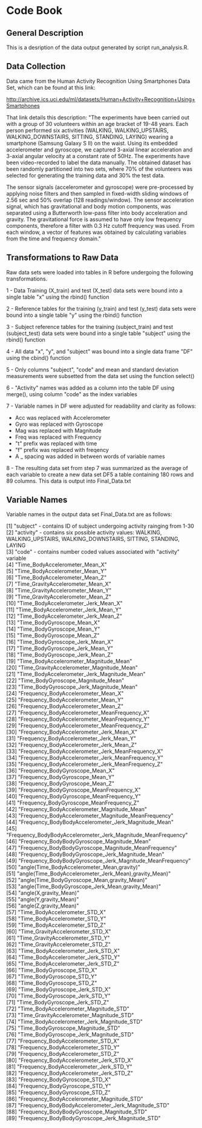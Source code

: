 # Code Book

## General Description
This is a desription of the data output generated by script run_analysis.R.

## Data Collection
Data came from the Human Activity Recognition Using Smartphones Data Set, which
can be found at this link:  

http://archive.ics.uci.edu/ml/datasets/Human+Activity+Recognition+Using+Smartphones

That link details this description: "The experiments have been carried out with 
a group of 30 volunteers within an age bracket of 19-48 years. Each person 
performed six activities (WALKING, WALKING_UPSTAIRS, WALKING_DOWNSTAIRS, 
SITTING, STANDING, LAYING) wearing a smartphone (Samsung Galaxy S II) on the 
waist. Using its embedded accelerometer and gyroscope, we captured 3-axial linear 
acceleration and 3-axial angular velocity at a constant rate of 50Hz. The 
experiments have been video-recorded to label the data manually. The obtained 
dataset has been randomly partitioned into two sets, where 70% of the volunteers 
was selected for generating the training data and 30% the test data. 

The sensor signals (accelerometer and gyroscope) were pre-processed by applying 
noise filters and then sampled in fixed-width sliding windows of 2.56 sec and 
50% overlap (128 readings/window). The sensor acceleration signal, which has 
gravitational and body motion components, was separated using a Butterworth 
low-pass filter into body acceleration and gravity. The gravitational force 
is assumed to have only low frequency components, therefore a filter with 0.3 Hz 
cutoff frequency was used. From each window, a vector of features was obtained 
by calculating variables from the time and frequency domain."

## Transformations to Raw Data
Raw data sets were loaded into tables in R before undergoing the following 
transformations.

1 - Data Training (X_train) and test (X_test) data sets were bound into a single
table "x" using the rbind() function

2 - Reference tables for the training (y_train) and test (y_test) data sets were 
bound into a single table "y" using the rbind() function  

3 - Subject reference tables for the training (subject_train) and test 
(subject_test) data sets were bound into a single table "subject" using the
rbind() function

4 - All data "x", "y", and "subject" was bound into a single data frame "DF" 
using the cbind() function

5 - Only columns "subject", "code" and mean and standard deviation measurements 
were subsetted from the data set using the function select()

6 - "Activity" names was added as a column into the table DF using merge(), using
column "code" as the index variables

7 - Variable names in DF were adjusted for readability and clarity as follows:  
- Acc was replaced with Accelerometer  
- Gyro was replaced with Gyroscope  
- Mag was replaced with Magnitude  
- Freq was replaced with Frequency  
- "t" prefix was replaced with time  
- "f" prefix was replaced with freqency  
- A _ spacing was added in between words of variable names  

8 - The resulting data set from step 7 was summarized as the average of each 
variable to create a new data set DF5 a table containing 180 rows and 89 columns.
This data is output into Final_Data.txt

## Variable Names

Variable names in the output data set Final_Data.txt are as follows:

[1] "subject" - contains ID of subject undergoing activity rainging from 1-30  
[2] "activity" - contains six possible activity values: WALKING, WALKING_UPSTAIRS, 
WALKING_DOWNSTAIRS, SITTING, STANDING, LAYING  
[3] "code" - contains number coded values associated with "activity" variable  
[4] "Time_BodyAccelerometer_Mean_X"                               
[5] "Time_BodyAccelerometer_Mean_Y"                               
[6] "Time_BodyAccelerometer_Mean_Z"                               
[7] "Time_GravityAccelerometer_Mean_X"                            
[8] "Time_GravityAccelerometer_Mean_Y"                            
[9] "Time_GravityAccelerometer_Mean_Z"                            
[10] "Time_BodyAccelerometer_Jerk_Mean_X"                          
[11] "Time_BodyAccelerometer_Jerk_Mean_Y"                          
[12] "Time_BodyAccelerometer_Jerk_Mean_Z"                          
[13] "Time_BodyGyroscope_Mean_X"                                   
[14] "Time_BodyGyroscope_Mean_Y"                                   
[15] "Time_BodyGyroscope_Mean_Z"                                   
[16] "Time_BodyGyroscope_Jerk_Mean_X"                              
[17] "Time_BodyGyroscope_Jerk_Mean_Y"                              
[18] "Time_BodyGyroscope_Jerk_Mean_Z"                              
[19] "Time_BodyAccelerometer_Magnitude_Mean"                       
[20] "Time_GravityAccelerometer_Magnitude_Mean"                    
[21] "Time_BodyAccelerometer_Jerk_Magnitude_Mean"                  
[22] "Time_BodyGyroscope_Magnitude_Mean"                           
[23] "Time_BodyGyroscope_Jerk_Magnitude_Mean"                      
[24] "Frequency_BodyAccelerometer_Mean_X"                          
[25] "Frequency_BodyAccelerometer_Mean_Y"                          
[26] "Frequency_BodyAccelerometer_Mean_Z"                          
[27] "Frequency_BodyAccelerometer_MeanFrequency_X"                 
[28] "Frequency_BodyAccelerometer_MeanFrequency_Y"                 
[29] "Frequency_BodyAccelerometer_MeanFrequency_Z"                 
[30] "Frequency_BodyAccelerometer_Jerk_Mean_X"                     
[31] "Frequency_BodyAccelerometer_Jerk_Mean_Y"                     
[32] "Frequency_BodyAccelerometer_Jerk_Mean_Z"                     
[33] "Frequency_BodyAccelerometer_Jerk_MeanFrequency_X"            
[34] "Frequency_BodyAccelerometer_Jerk_MeanFrequency_Y"            
[35] "Frequency_BodyAccelerometer_Jerk_MeanFrequency_Z"            
[36] "Frequency_BodyGyroscope_Mean_X"                              
[37] "Frequency_BodyGyroscope_Mean_Y"                              
[38] "Frequency_BodyGyroscope_Mean_Z"                              
[39] "Frequency_BodyGyroscope_MeanFrequency_X"                     
[40] "Frequency_BodyGyroscope_MeanFrequency_Y"                     
[41] "Frequency_BodyGyroscope_MeanFrequency_Z"                     
[42] "Frequency_BodyAccelerometer_Magnitude_Mean"                  
[43] "Frequency_BodyAccelerometer_Magnitude_MeanFrequency"         
[44] "Frequency_BodyBodyAccelerometer_Jerk_Magnitude_Mean"         
[45] "Frequency_BodyBodyAccelerometer_Jerk_Magnitude_MeanFrequency"
[46] "Frequency_BodyBodyGyroscope_Magnitude_Mean"                  
[47] "Frequency_BodyBodyGyroscope_Magnitude_MeanFrequency"         
[48] "Frequency_BodyBodyGyroscope_Jerk_Magnitude_Mean"             
[49] "Frequency_BodyBodyGyroscope_Jerk_Magnitude_MeanFrequency"    
[50] "angle(Time_BodyAccelerometer_Mean,gravity)"                  
[51] "angle(Time_BodyAccelerometer_Jerk_Mean),gravity_Mean)"       
[52] "angle(Time_BodyGyroscope_Mean,gravity_Mean)"                 
[53] "angle(Time_BodyGyroscope_Jerk_Mean,gravity_Mean)"            
[54] "angle(X,gravity_Mean)"                                       
[55] "angle(Y,gravity_Mean)"                                       
[56] "angle(Z,gravity_Mean)"                                       
[57] "Time_BodyAccelerometer_STD_X"                                
[58] "Time_BodyAccelerometer_STD_Y"                                
[59] "Time_BodyAccelerometer_STD_Z"                                
[60] "Time_GravityAccelerometer_STD_X"                             
[61] "Time_GravityAccelerometer_STD_Y"                             
[62] "Time_GravityAccelerometer_STD_Z"                             
[63] "Time_BodyAccelerometer_Jerk_STD_X"                           
[64] "Time_BodyAccelerometer_Jerk_STD_Y"                           
[65] "Time_BodyAccelerometer_Jerk_STD_Z"                           
[66] "Time_BodyGyroscope_STD_X"                                    
[67] "Time_BodyGyroscope_STD_Y"                                    
[68] "Time_BodyGyroscope_STD_Z"                                    
[69] "Time_BodyGyroscope_Jerk_STD_X"                               
[70] "Time_BodyGyroscope_Jerk_STD_Y"                               
[71] "Time_BodyGyroscope_Jerk_STD_Z"                               
[72] "Time_BodyAccelerometer_Magnitude_STD"                        
[73] "Time_GravityAccelerometer_Magnitude_STD"                     
[74] "Time_BodyAccelerometer_Jerk_Magnitude_STD"                   
[75] "Time_BodyGyroscope_Magnitude_STD"                            
[76] "Time_BodyGyroscope_Jerk_Magnitude_STD"                       
[77] "Frequency_BodyAccelerometer_STD_X"                           
[78] "Frequency_BodyAccelerometer_STD_Y"                           
[79] "Frequency_BodyAccelerometer_STD_Z"                           
[80] "Frequency_BodyAccelerometer_Jerk_STD_X"                      
[81] "Frequency_BodyAccelerometer_Jerk_STD_Y"                      
[82] "Frequency_BodyAccelerometer_Jerk_STD_Z"                      
[83] "Frequency_BodyGyroscope_STD_X"                               
[84] "Frequency_BodyGyroscope_STD_Y"                               
[85] "Frequency_BodyGyroscope_STD_Z"                               
[86] "Frequency_BodyAccelerometer_Magnitude_STD"                   
[87] "Frequency_BodyBodyAccelerometer_Jerk_Magnitude_STD"          
[88] "Frequency_BodyBodyGyroscope_Magnitude_STD"                   
[89] "Frequency_BodyBodyGyroscope_Jerk_Magnitude_STD"      
